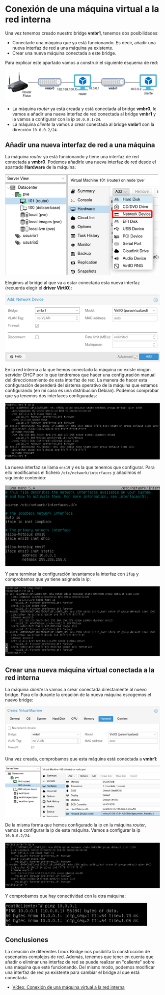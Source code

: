 # Conexión de una máquina virtual a la red interna

Una vez tenemos creado nuestro bridge **vmbr1**, tenemos dos posibilidades:

* Conectarle una máquina que ya está funcionando. Es decir, añadir una nueva interfaz de red a una máquina ya existente.
* Crear una nueva máquina conectada a este bridge.

Para explicar este apartado vamos a construir el siguiente esquema de red:

![img](img/esquema_red.png)

* La máquina *router* ya está creada y está conectada al bridge **vmbr0**, le vamos a añadir una nueva interfaz de red conectada al bridge **vmbr1** y la vamos a configurar con la ip `10.0.0.1/24`.
* La máquina *cliente* la vamos a crear conectada al bridge **vmbr1** con la dirección `10.0.0.2/24`.

## Añadir una nueva interfaz de red a una máquina

La máquina *router* ya está funcionando y tiene una interfaz de red conectada a **vmbr0**. Podemos añadirle una nueva interfaz de red desde el apartado **Hardware** de la máquina:

![img](img/red9.png)

Elegimos al bridge al que va a estar conectada esta nueva interfaz (recuerda elegir el **driver VirtIO**):

![img](img/red10.png)

En la red interna a la que hemos conectado la máquina no existe ningún servidor DHCP por lo que tendremos que hacer una configuración manual del direccionamiento de esta interfaz de red. La manera de hacer esta configuración dependerá del sistema operativo de la máquina que estamos configurando (en mi caso es una distribución Debian). Podemos comprobar que ya tenemos dos interfaces configuradas:

![img](img/red11.png)

La nueva interfaz se llama `ens19` y es la que tenemos que configurar. Para ello modificamos el fichero `/etc/network/interfaces` y añadimos el siguiente contenido:

![img](img/red12.png)

Y para terminar la configuración levantamos la interfaz con `ifup` y comprobamos que ya tiene asignada la ip:

![img](img/red13.png)


## Crear una nueva máquina virtual conectada a la red interna

La máquina *cliente* la vamos a crear conectada directamente al nuevo bridge. Para ello durante la creación de la nueva máquina escogemos el nuevo bridge:

![img](img/red14.png)

Una vez creada, comprobamos que esta máquina está conectada a **vmbr1**:

![img](img/red15.png)

De la misma forma que hemos configurado la ip en la máquina *router*, vamos a configurar la ip de esta máquina. Vamos a configurar la ip `10.0.0.2/24`:

![img](img/red16.png)

Y comprobamos que hay conectividad con la otra máquina:

![img](img/red17.png)

## Conclusiones

La creación de diferentes Linux Bridge nos posibilita la construcción de escenarios complejos de red. Además, tenemos que tener en cuenta que añadir o eliminar una interfaz de red se puede realizar en "caliente" sobre una máquina que esté funcionando. Del mismo modo, podemos modificar una interfaz de red ya existente para cambiar el bridge al que está conectada.

* [Vídeo: Conexión de una máquina virtual a la red interna](https://youtu.be/Mvg9WsYFYnU)
